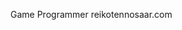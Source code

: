 Game Programmer
reikotennosaar.com

<!---
ReikoTennosaar/ReikoTennosaar is a ✨ special ✨ repository because its `README.md` (this file) appears on your GitHub profile.
You can click the Preview link to take a look at your changes.
--->
